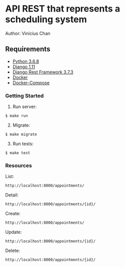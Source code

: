 # API REST that represents a scheduling system

Author: Vinícius Chan


## Requirements

* [Python 3.6.8](https://www.python.org/downloads/release/python-368/)
* [Django 1.11](https://docs.djangoproject.com/en/2.0/releases/1.11/)
* [Django Rest Framework 3.7.3](http://www.django-rest-framework.org)
* [Docker](https://www.docker.com/)
* [Docker-Compose](https://docs.docker.com/compose/)


### Getting Started

1. Run server:

```
$ make run
````

2. Migrate:

```
$ make migrate
```

3. Run tests:
```
$ make test
```

### Resources

List:
```
http://localhost:8000/appointments/
```

Detail:
```
http://localhost:8000/appointments/{id}/
````

Create:
```
http://localhost:8000/appointments/
```

Update:
```
http://localhost:8000/appointments/{id}/
```

Delete:
```
http://localhost:8000/appointments/{id}/
```
